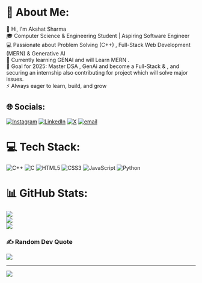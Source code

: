 # 💫 About Me:
👋 Hi, I'm Akshat Sharma  <br>🎓 Computer Science & Engineering Student | Aspiring Software Engineer<br>💻 Passionate about Problem Solving (C++) , Full-Stack Web Development (MERN) & Generative AI <br>🚀 Currently learning GENAI and will Learn MERN .  <br>🎯 Goal for 2025: Master DSA , GenAi and become a Full-Stack &  , and securing an internship also contributing for project which will solve major issues.  <br>⚡ Always eager to learn, build, and grow


## 🌐 Socials:
[![Instagram](https://img.shields.io/badge/Instagram-%23E4405F.svg?logo=Instagram&logoColor=white)](https://instagram.com/akki.x.shxrma_) [![LinkedIn](https://img.shields.io/badge/LinkedIn-%230077B5.svg?logo=linkedin&logoColor=white)](https://linkedin.com/in/akshat-sharma-0b6658306) [![X](https://img.shields.io/badge/X-black.svg?logo=X&logoColor=white)](https://x.com/akshatsharma018) [![email](https://img.shields.io/badge/Email-D14836?logo=gmail&logoColor=white)](mailto:akkish1806@gmail.com) 

# 💻 Tech Stack:
![C++](https://img.shields.io/badge/c++-%2300599C.svg?style=for-the-badge&logo=c%2B%2B&logoColor=white) ![C](https://img.shields.io/badge/c-%2300599C.svg?style=for-the-badge&logo=c&logoColor=white) ![HTML5](https://img.shields.io/badge/html5-%23E34F26.svg?style=for-the-badge&logo=html5&logoColor=white) ![CSS3](https://img.shields.io/badge/css3-%231572B6.svg?style=for-the-badge&logo=css3&logoColor=white) ![JavaScript](https://img.shields.io/badge/javascript-%23323330.svg?style=for-the-badge&logo=javascript&logoColor=%23F7DF1E)  ![Python](https://img.shields.io/badge/python-3670A0?style=for-the-badge&logo=python&logoColor=ffdd54)
# 📊 GitHub Stats:
![](https://github-readme-stats.vercel.app/api?username=akshatsharma18&theme=dark&hide_border=false&include_all_commits=true&count_private=true)<br/>
![](https://nirzak-streak-stats.vercel.app/?user=akshatsharma18&theme=dark&hide_border=false)<br/>
![](https://github-readme-stats.vercel.app/api/top-langs/?username=akshatsharma18&theme=dark&hide_border=false&include_all_commits=true&count_private=true&layout=compact)

### ✍️ Random Dev Quote
![](https://quotes-github-readme.vercel.app/api?type=horizontal&theme=radical)

---
[![](https://visitcount.itsvg.in/api?id=akshatsharma18&icon=0&color=0)](https://visitcount.itsvg.in)

<!-- Proudly created with GPRM ( https://gprm.itsvg.in ) -->
